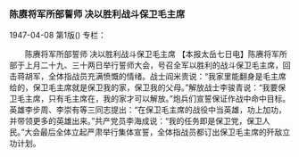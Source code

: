 ### 陈赓将军所部誓师  决以胜利战斗保卫毛主席

1947-04-08
第1版()
专栏：

　　陈赓将军所部誓师
    决以胜利战斗保卫毛主席
    【本报太岳七日电】陈赓将军所部于上月二十九、三十两日举行誓师大会，号召全军以胜利的战斗保卫毛主席，回击蒋胡军，全体指战员充满愤慨的情绪。战士阎米贵说：“我家里能翻身是毛主席给的，保卫毛主席就是保卫我的家，保卫我的父母。”解放战士李骏青说：“我要保卫毛主席，只有毛主席在，我的家才可以解放。”炮兵们宣誓保证作战中命中目标。英雄李步周、李崇有等三同志提出：“在保卫毛主席的战役中当英雄，功上加功，并带领更多的英雄出来。”共产党员李海成说：“我的任务即是保卫党，保卫人民。”大会最后全体立起严肃举行集体宣誓，全体指战员都订出保卫毛主席的歼敌立功计划。
